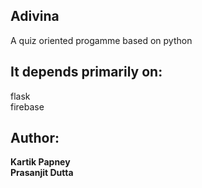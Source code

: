 ## Adivina
A quiz oriented progamme based on python

## It depends primarily on:
flask<br>
firebase

## Author:
<b>Kartik Papney<b>
<br>
<b>Prasanjit Dutta<b>
